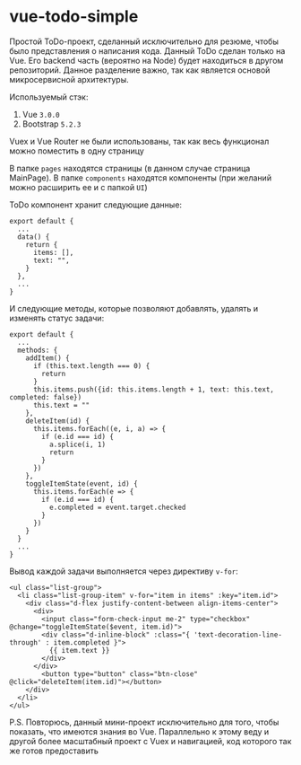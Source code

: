 # vue-todo-simple

Простой ToDo-проект, сделанный исключительно для резюме, чтобы было представления о написания кода. Данный ToDo сделан только на Vue. Его backend часть (вероятно на Node) будет находиться в другом репозиторий. Данное разделение важно, так как является основой микросервисной архитектуры.

Используемый стэк:
1. Vue `3.0.0`
2. Bootstrap `5.2.3`

Vuex и Vue Router не были использованы, так как весь функционал можно поместить в одну страницу

В папке `pages` находятся страницы (в данном случае страница MainPage). В папке `components` находятся компоненты (при желаний можно расширить ее и с папкой `UI`)

ToDo компонент хранит следующие данные:
```
export default {
  ...
  data() {
    return {
      items: [],
      text: "",
    }
  },
  ...
}
```

И следующие методы, которые позволяют добавлять, удалять и изменять статус задачи:
```
export default {
  ...
  methods: {
    addItem() {
      if (this.text.length === 0) {
        return
      }
      this.items.push({id: this.items.length + 1, text: this.text, completed: false})
      this.text = ""
    },
    deleteItem(id) {
      this.items.forEach((e, i, a) => {
        if (e.id === id) {
          a.splice(i, 1)
          return
        }
      })
    },
    toggleItemState(event, id) {
      this.items.forEach(e => {
        if (e.id === id) {
          e.completed = event.target.checked
        }
      })
    }
  }
  ...
}
```

Вывод каждой задачи выполняется через директиву `v-for`:
```
<ul class="list-group">
  <li class="list-group-item" v-for="item in items" :key="item.id">
    <div class="d-flex justify-content-between align-items-center">
      <div>
        <input class="form-check-input me-2" type="checkbox" @change="toggleItemState($event, item.id)">
        <div class="d-inline-block" :class="{ 'text-decoration-line-through' : item.completed }">
          {{ item.text }}
        </div>
      </div>
        <button type="button" class="btn-close" @click="deleteItem(item.id)"></button>
    </div>
  </li>
</ul>
```

P.S. Повторюсь, данный мини-проект исключительно для того, чтобы показать, что имеются знания во Vue. Параллельно к этому веду и другой более масштабный проект с Vuex и навигацией, код которого так же готов предоставить 
